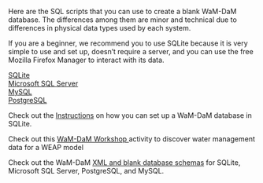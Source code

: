 Here are the SQL scripts that you can use to create a blank WaM-DaM database. The differences among them are minor and technical due to differences in physical data types used by each system.

If you are a beginner, we recommend you to use SQLite because it is very simple to use and set up, doesn’t require a server, and you can use the free Mozilla Firefox Manager to interact with its data.

[SQLite](https://github.com/amabdallah/WaM-DaM/blob/master/02WaM-DaM_Schema/WaM-DaM_for_SQLite.sql)  
[Microsoft SQL Server](https://github.com/amabdallah/WaM-DaM/blob/master/03WaM-DaM_Schema/WaM-DaM_for_MSSQL.sql)  
[MySQL](https://github.com/amabdallah/WaM-DaM/blob/master/03WaM-DaM_Schema/WaM-DaM_for_MySQL.sql)  
[PostgreSQL](https://github.com/amabdallah/WaM-DaM/blob/master/03WaM-DaM_Schema/WaM-DaM_for_PostgreSQL.sql)  


Check out the [Instructions](https://github.com/amabdallah/WaM-DaM/tree/master/01Documentation/05Workshop) on how you can set up a WaM-DaM database in SQLite. 

Check out this <a href="https://github.com/amabdallah/WaM-DaM/tree/master/01Documentation/05Workshop" target="_blank"> WaM-DaM Workshop </a>  activity to discover water management data for a WEAP model 

Check out the WaM-DaM <a href="https://github.com/amabdallah/WaM-DaM/tree/master/03UseCases" target="_blank">XML and blank database schemas</a> for SQLite, Microsoft SQL Server, PostgreSQL, and MySQL.
